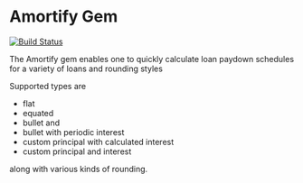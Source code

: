 # Amortify Gem

[![Build Status](https://secure.travis-ci.org/svs/amortify.png)](http://travis-ci.org/svs/amortify)


The Amortify gem enables one to quickly calculate loan paydown schedules for a variety of loans and rounding styles

Supported types are 
* flat
* equated
* bullet and
* bullet with periodic interest
* custom principal with calculated interest
* custom principal and interest

along with various kinds of rounding.